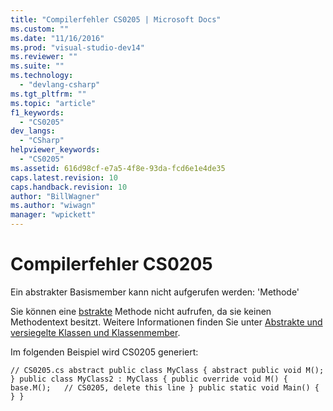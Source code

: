 ```yaml
---
title: "Compilerfehler CS0205 | Microsoft Docs"
ms.custom: ""
ms.date: "11/16/2016"
ms.prod: "visual-studio-dev14"
ms.reviewer: ""
ms.suite: ""
ms.technology: 
  - "devlang-csharp"
ms.tgt_pltfrm: ""
ms.topic: "article"
f1_keywords: 
  - "CS0205"
dev_langs: 
  - "CSharp"
helpviewer_keywords: 
  - "CS0205"
ms.assetid: 616d98cf-e7a5-4f8e-93da-fcd6e1e4de35
caps.latest.revision: 10
caps.handback.revision: 10
author: "BillWagner"
ms.author: "wiwagn"
manager: "wpickett"
---
```

# Compilerfehler CS0205
Ein abstrakter Basismember kann nicht aufgerufen werden: 'Methode'  
  
 Sie können eine [bstrakte](../../csharp/language-reference/keywords/abstract.md) Methode nicht aufrufen, da sie keinen Methodentext besitzt. Weitere Informationen finden Sie unter [Abstrakte und versiegelte Klassen und Klassenmember](../../csharp/programming-guide/classes-and-structs/abstract-and-sealed-classes-and-class-members.md).  
  
 Im folgenden Beispiel wird CS0205 generiert:  
  
```  
// CS0205.cs abstract public class MyClass { abstract public void M(); } public class MyClass2 : MyClass { public override void M() { base.M();   // CS0205, delete this line } public static void Main() { } }  
```